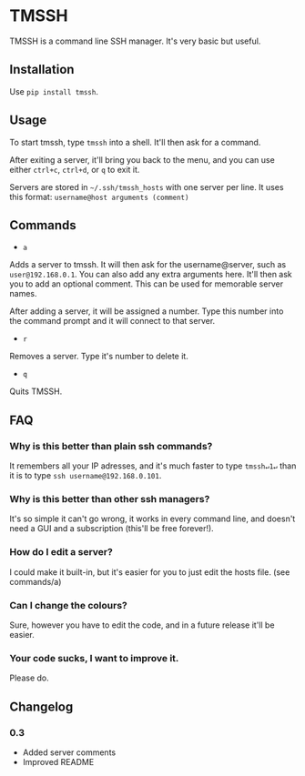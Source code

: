 # TMSSH

TMSSH is a command line SSH manager. It's very basic but useful.

## Installation

Use `pip install tmssh`.

## Usage

To start tmssh, type `tmssh` into a shell. It'll then ask for a command.

After exiting a server, it'll bring you back to the menu, and you can use 
either `ctrl+c`, `ctrl+d`, or `q` to exit it.

Servers are stored in `~/.ssh/tmssh_hosts` with one server per line. It uses
this format: `username@host arguments (comment)`

## Commands

- `a`

Adds a server to tmssh. It will then ask for the username@server, such as
`user@192.168.0.1`. You can also add any extra arguments here. It'll then ask
you to add an optional comment. This can be used for memorable server names.

After adding a server, it will be assigned a number. Type this number into
the command prompt and it will connect to that server.

- `r`

Removes a server. Type it's number to delete it.

- `q`

Quits TMSSH.

## FAQ

### Why is this better than plain ssh commands?

It remembers all your IP adresses, and it's much faster to type `tmssh↵1↵` than
it is to type `ssh username@192.168.0.101`.

### Why is this better than other ssh managers?

It's so simple it can't go wrong, it works in every command line, and doesn't
need a GUI and a subscription (this'll be free forever!).

### How do I edit a server?

I could make it built-in, but it's easier for you to just edit the hosts file.
(see commands/a)

### Can I change the colours?

Sure, however you have to edit the code, and in a future release it'll be 
easier.

### Your code sucks, I want to improve it.

Please do.

## Changelog

### 0.3

- Added server comments
- Improved README